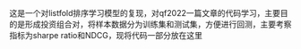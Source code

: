 这是一个对listfold排序学习模型的复现，对qf2022一篇文章的代码学习，主要目的是形成投资组合对，将样本数据分为训练集和测试集，方便进行回测，主要考察指标为sharpe ratio和NDCG，现将代码一部分放在这里
